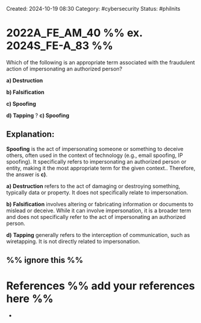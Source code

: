 Created: 2024-10-19 08:30
Category: #cybersecurity 
Status: #philnits


# 2022A_FE_AM_40 %% ex. 2024S_FE-A_83 %%

Which of the following is an appropriate term associated with the fraudulent action of impersonating an authorized person?

**a) Destruction** 

**b) Falsification** 

**c) Spoofing** 

**d) Tapping**
? 
**c) Spoofing** 

## **Explanation:**

**Spoofing** is the act of impersonating someone or something to deceive others, often used in the context of technology (e.g., email spoofing, IP spoofing). It specifically refers to impersonating an authorized person or entity, making it the most appropriate term for the given context.. Therefore, the answer is **c)**.

**a)** **Destruction** refers to the act of damaging or destroying something, typically data or property. It does not specifically relate to impersonation.

**b)** **Falsification** involves altering or fabricating information or documents to mislead or deceive. While it can involve impersonation, it is a broader term and does not specifically refer to the act of impersonating an authorized person.

**d)** **Tapping** generally refers to the interception of communication, such as wiretapping. It is not directly related to impersonation.






%% ignore this %%
---









# References %% add your references here %%
- 